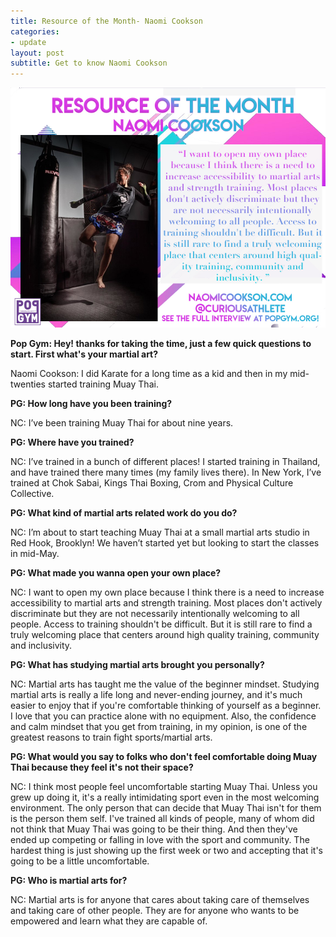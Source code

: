 ```yaml
---
title: Resource of the Month- Naomi Cookson
categories:
- update
layout: post
subtitle: Get to know Naomi Cookson
---
```


![Naomi Cookson](/assets/resourceofthemonthnaomi.jpg)

**Pop Gym: Hey! thanks for taking the time, just a few quick questions to start. First what's your martial art?**
 
Naomi Cookson: I did Karate for a long time as a kid and then in my mid-twenties started training Muay Thai. 

**PG: How long have you been training?**

NC: I’ve been training Muay Thai for about nine years.

**PG: Where have you trained?**

NC: I’ve trained in a bunch of different places! I started training in Thailand, and have trained there many times (my family lives there). In New York, I’ve trained at Chok Sabai, Kings Thai Boxing, Crom and Physical Culture Collective.  

**PG: What kind of martial arts related work do you do?**

NC: I’m about to start teaching Muay Thai at a small martial arts studio in Red Hook, Brooklyn! We haven’t started yet but looking to start the classes in mid-May. 

**PG: What made you wanna open your own place?**

NC: I want to open my own place because I think there is a need to increase accessibility to martial arts and strength training. Most places don't actively discriminate but they are not necessarily intentionally welcoming to all people. Access to training shouldn't be difficult. But it is still rare to find a truly welcoming place that centers around high quality training, community and inclusivity. 

**PG: What has studying martial arts brought you personally?**

NC: Martial arts has taught me the value of the beginner mindset. Studying martial arts is really a life long and never-ending journey, and it's much easier to enjoy that if you're comfortable thinking of yourself as a beginner. I love that you can practice alone with no equipment. Also, the confidence and calm mindset that you get from training, in my opinion, is one of the greatest reasons to train fight sports/martial arts.

**PG: What would you say to folks who don't feel comfortable doing Muay Thai because they feel it's not their space?**
 
NC: I think most people feel uncomfortable starting Muay Thai. Unless you grew up doing it, it's a really intimidating sport even in the most welcoming environment. The only person that can decide that Muay Thai isn't for them is the person them self. I've trained all kinds of people, many of whom did not think that Muay Thai was going to be their thing. And then they've ended up competing or falling in love with the sport and community. The hardest thing is just showing up the first week or two and accepting that it's going to be a little uncomfortable. 

**PG: Who is martial arts for?**

NC: Martial arts is for anyone that cares about taking care of themselves and taking care of other people. They are for anyone who wants to be empowered and learn what they are capable of.  
